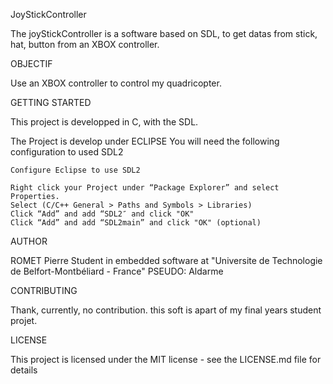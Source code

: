 JoyStickController

The joyStickController is a software based on SDL, to get datas from stick, hat, button from an XBOX controller.

OBJECTIF

Use an XBOX controller to control my quadricopter.

GETTING STARTED

This project is developped in C, with the SDL.

The Project is develop under ECLIPSE
You will need the following configuration to used SDL2

	Configure Eclipse to use SDL2

    Right click your Project under “Package Explorer” and select Properties.
    Select (C/C++ General > Paths and Symbols > Libraries)
    Click “Add” and add “SDL2″ and click "OK"
    Click “Add” and add “SDL2main” and click "OK" (optional)


AUTHOR

ROMET Pierre Student in embedded software at "Universite de Technologie de Belfort-Montbéliard - France" PSEUDO: Aldarme

CONTRIBUTING

Thank, currently, no contribution. this soft is apart of my final years student projet.

LICENSE

This project is licensed under the MIT license - see the LICENSE.md file for details
